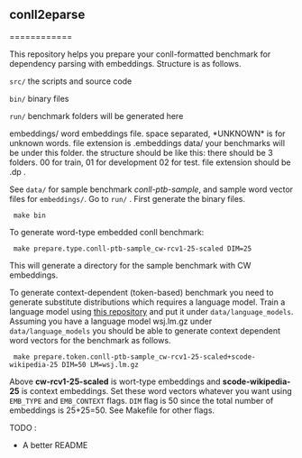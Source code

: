 ## conll2eparse
============

This repository helps you prepare your conll-formatted benchmark for dependency parsing
with embeddings. Structure is as follows.

``src/`` the scripts and source code

``bin/`` binary files

``run/`` benchmark folders will be generated here

embeddings/ word embeddings file. space separated, \*UNKNOWN\* is for unknown words. file extension is .embeddings
data/ your benchmarks will be under this folder. the structure should be like this: there should be 3 folders. 00 for train, 01 for development 02 for test. file extension should be .dp .

See ``data/`` for sample benchmark *conll-ptb-sample*, and sample word vector files for ``embeddings/``.
Go to ``run/`` . First generate the binary files.

     make bin

To generate word-type embedded conll benchmark:

     make prepare.type.conll-ptb-sample_cw-rcv1-25-scaled DIM=25

This will generate a directory for the sample benchmark with CW embeddings.

To generate context-dependent (token-based) benchmark you need to generate substitute distributions which requires a language model. Train a language model using [this repository](https://github.com/ai-ku/upos) and put it under ``data/language_models``. Assuming you have a language model wsj.lm.gz under ``data/language_models`` you should be able to generate context dependent word vectors for the benchmark as follows.

     make prepare.token.conll-ptb-sample_cw-rcv1-25-scaled+scode-wikipedia-25 DIM=50 LM=wsj.lm.gz

Above **cw-rcv1-25-scaled** is wort-type embeddings and **scode-wikipedia-25** is context embeddings. Set these word vectors whatever you want using ``EMB_TYPE`` and ``EMB_CONTEXT`` flags. ``DIM`` flag is 50 since the total number of embeddings is 25+25=50. See Makefile for other flags.


TODO :

- A better README
